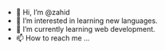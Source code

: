 - 👋 Hi, I’m @zahid
- 👀 I’m interested in learning new languages. 
- 🌱 I’m currently learning web development.
- 📫 How to reach me ...

<!---
zahidm1701/zahidm1701 is a ✨ special ✨ repository because its `README.md` (this file) appears on your GitHub profile.
You can click the Preview link to take a look at your changes.
--->
